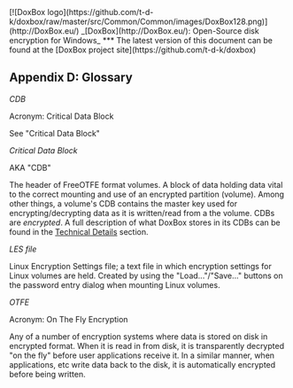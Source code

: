 

<meta content="text/html; charset=UTF-8" http-equiv="Content-Type">
<meta name="keywords" content="disk encryption, security, transparent, AES, plausible deniability, virtual drive, Linux, MS Windows, portable, USB drive, partition">
<meta name="description" content="DoxBox: An Open-Source transparent encryption program for PCs. With this software, you can create one or more &quot;DoxBoxes&quot; on your PC - which appear as disks, anything written to these disks is automatically encrypted before being stored on your hard drive.">

<meta name="author" content="Sarah Dean">
<meta name="copyright" content="Copyright 2004, 2005, 2006, 2007, 2008 Sarah Dean">


<TITLE>Appendix D: Glossary</TITLE>

<link href="https://raw.githubusercontent.com/t-d-k/doxbox/master/docs/styles_common.css" rel="stylesheet" type="text/css">


<link rel="shortcut icon" href="https://github.com/t-d-k/doxbox/raw/master/src/Common/Common/images/DoxBox.ico" type="image/x-icon">

<SPAN CLASS="master_link">
[![DoxBox logo](https://github.com/t-d-k/doxbox/raw/master/src/Common/Common/images/DoxBox128.png)](http://DoxBox.eu/)
</SPAN>
<SPAN CLASS="master_title">
_[DoxBox](http://DoxBox.eu/): Open-Source disk encryption for Windows_
</SPAN>
***
<SPAN class="tip">
The latest version of this document can be found at the [DoxBox project site](https://github.com/t-d-k/doxbox)
</SPAN>      
            

## Appendix D: Glossary

*CDB*

Acronym: Critical Data Block

See "Critical Data Block"

*Critical Data Block*

AKA "CDB"

The header of FreeOTFE format volumes. A block of data holding data vital to the correct mounting and use of an encrypted partition (volume). Among other things, a volume's CDB contains the master key used for encrypting/decrypting data as it is written/read from a the volume. CDBs are *encrypted*. A full description of what DoxBox stores in its CDBs can be found in the [Technical Details](technical_details.htm#technical_details) section.

*LES file*

Linux Encryption Settings file; a text file in which encryption settings for Linux volumes are held. Created by using the "Load..."/"Save..." buttons on the password entry dialog when mounting Linux volumes.

*OTFE*

Acronym: On The Fly Encryption

Any of a number of encryption systems where data is stored on disk in encrypted format. When it is read in from disk, it is transparently decrypted "on the fly" before user applications receive it. In a similar manner, when applications, etc write data back to the disk, it is automatically encrypted before being written.



